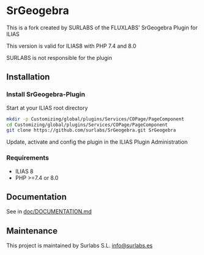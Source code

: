 # SrGeogebra #

This is a fork created by SURLABS of the FLUXLABS' SrGeogebra Plugin for ILIAS

This version is valid for ILIAS8 with PHP 7.4 and 8.0

SURLABS is not responsible for the plugin

## Installation

### Install SrGeogebra-Plugin
Start at your ILIAS root directory
```bash
mkdir -p Customizing/global/plugins/Services/COPage/PageComponent
cd Customizing/global/plugins/Services/COPage/PageComponent
git clone https://github.com/surlabs/SrGeogebra.git SrGeogebra
```
Update, activate and config the plugin in the ILIAS Plugin Administration

### Requirements
* ILIAS 8
* PHP >=7.4 or 8.0

## Documentation
See in [doc/DOCUMENTATION.md](./doc/DOCUMENTATION.md)

## Maintenance

This project is maintained by Surlabs S.L. info@surlabs.es
